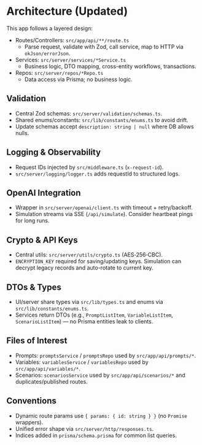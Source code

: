 # Architecture (Updated)

This app follows a layered design:

- Routes/Controllers: `src/app/api/**/route.ts`
  - Parse request, validate with Zod, call service, map to HTTP via `okJson/errorJson`.
- Services: `src/server/services/*Service.ts`
  - Business logic, DTO mapping, cross-entity workflows, transactions.
- Repos: `src/server/repos/*Repo.ts`
  - Data access via Prisma; no business logic.

## Validation

- Central Zod schemas: `src/server/validation/schemas.ts`.
- Shared enums/constants: `src/lib/constants/enums.ts` to avoid drift.
- Update schemas accept `description: string | null` where DB allows nulls.

## Logging & Observability

- Request IDs injected by `src/middleware.ts` (`x-request-id`).
- `src/server/logging/logger.ts` adds requestId to structured logs.

## OpenAI Integration

- Wrapper in `src/server/openai/client.ts` with timeout + retry/backoff.
- Simulation streams via SSE (`/api/simulate`). Consider heartbeat pings for long runs.

## Crypto & API Keys

- Central utils: `src/server/utils/crypto.ts` (AES‑256‑CBC).
- `ENCRYPTION_KEY` required for saving/updating keys. Simulation can decrypt legacy records and auto-rotate to current key.

## DTOs & Types

- UI/server share types via `src/lib/types.ts` and enums via `src/lib/constants/enums.ts`.
- Services return DTOs (e.g., `PromptListItem`, `VariableListItem`, `ScenarioListItem`) — no Prisma entities leak to clients.

## Files of Interest

- Prompts: `promptsService` / `promptsRepo` used by `src/app/api/prompts/*`.
- Variables: `variablesService` / `variablesRepo` used by `src/app/api/variables/*`.
- Scenarios: `scenariosService` used by `src/app/api/scenarios/*` and duplicates/published routes.

## Conventions

- Dynamic route params use `{ params: { id: string } }` (no `Promise` wrappers).
- Unified error shape via `src/server/http/responses.ts`.
- Indices added in `prisma/schema.prisma` for common list queries.
